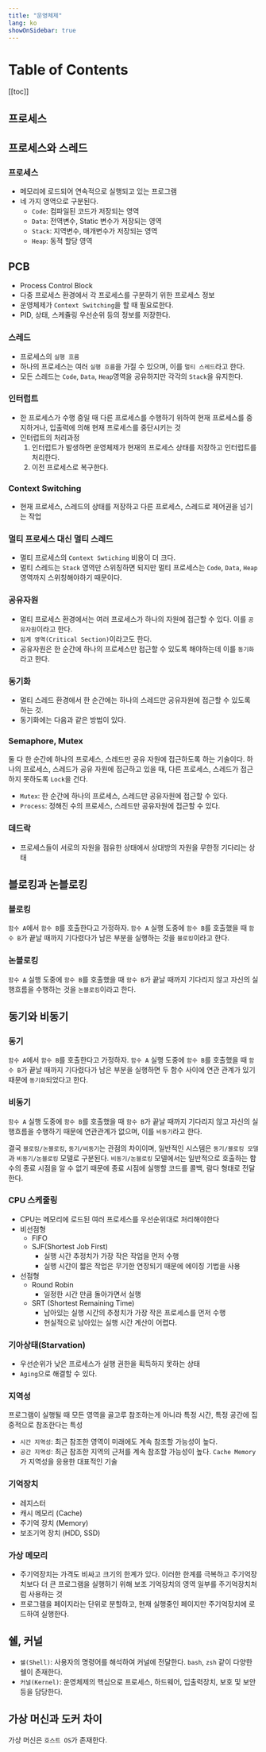 ```yaml
---
title: "운영체제"
lang: ko
showOnSidebar: true
---
```


# Table of Contents
[[toc]]

## 프로세스

## 프로세스와 스레드
### 프로세스
- 메모리에 로드되어 연속적으로 실행되고 있는 프로그램
- 네 가지 영역으로 구분된다.
    - `Code`: 컴파일된 코드가 저장되는 영역
    - `Data`: 전역변수, Static 변수가 저장되는 영역
    - `Stack`: 지역변수, 매개변수가 저장되는 영역
    - `Heap`: 동적 할당 영역

## PCB
- Process Control Block
- 다중 프로세스 환경에서 각 프로세스를 구분하기 위한 프로세스 정보
- 운영체제가 `Context Switching`을 할 때 필요로한다.
- PID, 상태, 스케쥴링 우선순위 등의 정보를 저장한다.

### 스레드
- 프로세스의 `실행 흐름`
- 하나의 프로세스는 여러 `실행 흐름`을 가질 수 있으며, 이를 `멀티 스레드`라고 한다.
- 모든 스레드는 `Code`, `Data`, `Heap`영역을 공유하지만 각각의 `Stack`을 유지한다.

### 인터럽트
- 한 프로세스가 수행 중일 때 다른 프로세스를 수행하기 위하여 현재 프로세스를 중지하거나, 입출력에 의해 현재 프로세스를 중단시키는 것
- 인터럽트의 처리과정
    1. 인터럽트가 발생하면 운영체제가 현재의 프로세스 상태를 저장하고 인터럽트를 처리한다.
    2. 이전 프로세스로 복구한다.

### Context Switching
- 현재 프로세스, 스레드의 상태를 저장하고 다른 프로세스, 스레드로 제어권을 넘기는 작업

### 멀티 프로세스 대신 멀티 스레드
- 멀티 프로세스의 `Context Swtiching` 비용이 더 크다.
- 멀티 스레드는 `Stack` 영역만 스위칭하면 되지만 멀티 프로세스는 `Code`, `Data`, `Heap` 영역까지 스위칭해야하기 때문이다.

### 공유자원
- 멀티 프로세스 환경에서는 여러 프로세스가 하나의 자원에 접근할 수 있다. 이를 `공유자원`이라고 한다.
- `임계 영역(Critical Section)`이라고도 한다.
- 공유자원은 한 순간에 하나의 프로세스만 접근할 수 있도록 해야하는데 이를 `동기화`라고 한다.

### 동기화
- 멀티 스레드 환경에서 한 순간에는 하나의 스레드만 공유자원에 접근할 수 있도록 하는 것.
- 동기화에는 다음과 같은 방법이 있다.

### Semaphore, Mutex
둘 다 한 순간에 하나의 프로세스, 스레드만 공유 자원에 접근하도록 하는 기술이다. 하나의 프로세스, 스레드가 공유 자원에 접근하고 있을 때, 다른 프로세스, 스레드가 접근하지 못하도록 `Lock`을 건다.
- `Mutex`: 한 순간에 하나의 프로세스, 스레드만 공유자원에 접근할 수 있다.
- `Process`: 정해진 수의 프로세스, 스레드만 공유자원에 접근할 수 있다. 

### 데드락
- 프로세스들이 서로의 자원을 점유한 상태에서 상대방의 자원을 무한정 기다리는 상태


## 블로킹과 논블로킹
### 블로킹
`함수 A`에서 `함수 B`를 호출한다고 가정하자. `함수 A` 실행 도중에 `함수 B`를 호출했을 때 `함수 B`가 끝날 때까지 기다렸다가 남은 부분을 실행하는 것을 `블로킹`이라고 한다.

### 논블로킹
`함수 A` 실행 도중에 `함수 B`를 호출했을 때 `함수 B`가 끝날 때까지 기다리지 않고 자신의 실행흐름을 수행하는 것을 `논블로킹`이라고 한다.


## 동기와 비동기
### 동기
`함수 A`에서 `함수 B`를 호출한다고 가정하자. `함수 A` 실행 도중에 `함수 B`를 호출했을 때 `함수 B`가 끝날 때까지 기다렸다가 남은 부분을 실행하면 두 함수 사이에 연관 관계가 있기 때문에 `동기화`되었다고 한다.

### 비동기
`함수 A` 실행 도중에 `함수 B`를 호출했을 때 `함수 B`가 끝날 때까지 기다리지 않고 자신의 실행흐름을 수행하기 때문에 연관관계가 없으며, 이를 `비동기`라고 한다.

결국 `블로킹/논블로킹`, `동기/비동기`는 관점의 차이이며, 일반적인 시스템은 `동기/블로킹 모델`과 `비동기/논블로킹` 모델로 구분된다. `비동기/논블로킹` 모델에서는 일반적으로 호출하는 함수의 종료 시점을 알 수 없기 때문에 종료 시점에 실행할 코드를 콜백, 람다 형태로 전달한다.

### CPU 스케줄링
- CPU는 메모리에 로드된 여러 프로세스를 우선순위대로 처리해야한다
- 비선점형
    - FIFO
    - SJF(Shortest Job First)
        - 실행 시간 추정치가 가장 작은 작업을 먼저 수행
        - 실행 시간이 짧은 작업은 무기한 연장되기 때문에 에이징 기법을 사용
- 선점형
    - Round Robin
        - 일정한 시간 만큼 돌아가면서 실행
    - SRT (Shortest Remaining Time)
        - 남아있는 실행 시간의 추정치가 가장 작은 프로세스를 먼저 수행
        - 현실적으로 남아있는 실행 시간 계산이 어렵다.

### 기아상태(Starvation)
- 우선순위가 낮은 프로세스가 실행 권한을 획득하지 못하는 상태
- `Aging`으로 해결할 수 있다.        

### 지역성
프로그램이 실행될 때 모든 영역을 골고루 참조하는게 아니라 특정 시간, 특정 공간에 집중적으로 참조한다는 특성
- `시간 지역성`: 최근 참조한 영역이 미래에도 계속 참조할 가능성이 높다.
- `공간 지역성`: 최근 참조한 지역의 근처를 계속 참조할 가능성이 높다.
`Cache Memory`가 지역성을 응용한 대표적인 기술

### 기억장치
- 레지스터
- 캐시 메모리 (Cache)
- 주기억 장치 (Memory)
- 보조기억 장치 (HDD, SSD)

### 가상 메모리
- 주기억장치는 가격도 비싸고 크기의 한계가 있다. 이러한 한계를 극복하고 주기억장치보다 더 큰 프로그램을 실행하기 위해 보조 기억장치의 영역 일부를 주기억장치처럼 사용하는 것
- 프로그램을 페이지라는 단위로 분할하고, 현재 실행중인 페이지만 주기억장치에 로드하여 실행한다.

## 쉘, 커널
- `쉘(Shell)`: 사용자의 명령어를 해석하여 커널에 전달한다. `bash`, `zsh` 같이 다양한 쉘이 존재한다.
- `커널(Kernel)`: 운영체제의 핵심으로 프로세스, 하드웨어, 입출력장치, 보호 및 보안 등을 담당한다. 

## 가상 머신과 도커 차이
가상 머신은 `호스트 OS`가 존재한다.

